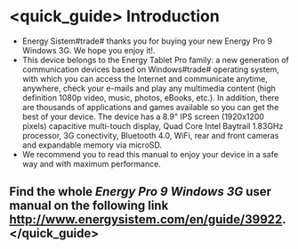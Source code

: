 # <quick_guide> Introduction

* Energy Sistem#trade# thanks you for buying your new Energy Pro 9 Windows 3G. We hope you enjoy it!.
* This device belongs to the Energy Tablet Pro family:  a new generation of communication devices 
based on Windows#trade# operating system, with which you can access the Internet and communicate 
anytime, anywhere, check your e-mails and play any multimedia content (high definition 1080p video, music, photos, eBooks, etc.).
In addition, there are thousands of applications and games available so you can get the best 
of your device.
The device has a 8.9" IPS screen (1920x1200 pixels) capacitive multi-touch display, Quad Core Intel Baytrail 1.83GHz processor, 
3G conectivity, Bluetooth 4.0, WiFi, rear and front cameras and expandable memory via microSD.
* We recommend you to read this manual to enjoy your device in a safe way and with maximum performance.

## <unique> Find the whole *Energy Pro 9 Windows 3G* user manual on the following link   http://www.energysistem.com/en/guide/39922. </unique> </quick_guide>
